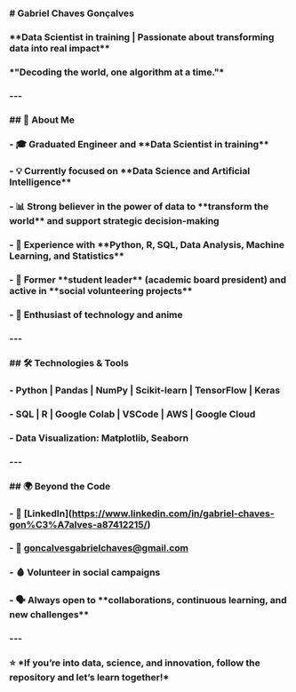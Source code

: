 ### \# Gabriel Chaves Gonçalves

### 

### \*\*Data Scientist in training | Passionate about transforming data into real impact\*\*  

### \*"Decoding the world, one algorithm at a time."\*  

### 

### ---

### 

### \## 🚀 About Me

### \- 🎓 Graduated Engineer and \*\*Data Scientist in training\*\*  

### \- 💡 Currently focused on \*\*Data Science and Artificial Intelligence\*\*  

### \- 📊 Strong believer in the power of data to \*\*transform the world\*\* and support strategic decision-making  

### \- 🧩 Experience with \*\*Python, R, SQL, Data Analysis, Machine Learning, and Statistics\*\*  

### \- 🤝 Former \*\*student leader\*\* (academic board president) and active in \*\*social volunteering projects\*\*  

### \- 🤖 Enthusiast of technology and anime  

### 

### ---

### 

### \## 🛠️ Technologies \& Tools

### \- Python | Pandas | NumPy | Scikit-learn | TensorFlow | Keras  

### \- SQL | R | Google Colab | VSCode | AWS | Google Cloud  

### \- Data Visualization: Matplotlib, Seaborn  

### 

### ---

### 

### \## 🌍 Beyond the Code

### \- 💼 \[LinkedIn](https://www.linkedin.com/in/gabriel-chaves-gon%C3%A7alves-a87412215/)  

### \- 📧 goncalvesgabrielchaves@gmail.com  

### \- 🩸 Volunteer in social campaigns  

### \- 🗣️ Always open to \*\*collaborations, continuous learning, and new challenges\*\*  

### 

### ---

### 

### ⭐ \*If you’re into data, science, and innovation, follow the repository and let’s learn together!\*  




